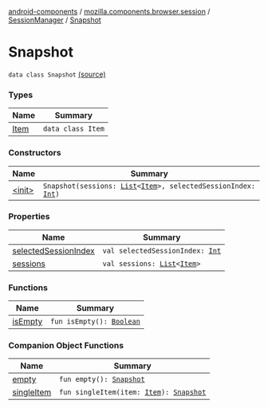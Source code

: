 [android-components](../../../index.md) / [mozilla.components.browser.session](../../index.md) / [SessionManager](../index.md) / [Snapshot](./index.md)

# Snapshot

`data class Snapshot` [(source)](https://github.com/mozilla-mobile/android-components/blob/master/components/browser/session/src/main/java/mozilla/components/browser/session/SessionManager.kt#L240)

### Types

| Name | Summary |
|---|---|
| [Item](-item/index.md) | `data class Item` |

### Constructors

| Name | Summary |
|---|---|
| [&lt;init&gt;](-init-.md) | `Snapshot(sessions: `[`List`](https://kotlinlang.org/api/latest/jvm/stdlib/kotlin.collections/-list/index.html)`<`[`Item`](-item/index.md)`>, selectedSessionIndex: `[`Int`](https://kotlinlang.org/api/latest/jvm/stdlib/kotlin/-int/index.html)`)` |

### Properties

| Name | Summary |
|---|---|
| [selectedSessionIndex](selected-session-index.md) | `val selectedSessionIndex: `[`Int`](https://kotlinlang.org/api/latest/jvm/stdlib/kotlin/-int/index.html) |
| [sessions](sessions.md) | `val sessions: `[`List`](https://kotlinlang.org/api/latest/jvm/stdlib/kotlin.collections/-list/index.html)`<`[`Item`](-item/index.md)`>` |

### Functions

| Name | Summary |
|---|---|
| [isEmpty](is-empty.md) | `fun isEmpty(): `[`Boolean`](https://kotlinlang.org/api/latest/jvm/stdlib/kotlin/-boolean/index.html) |

### Companion Object Functions

| Name | Summary |
|---|---|
| [empty](empty.md) | `fun empty(): `[`Snapshot`](./index.md) |
| [singleItem](single-item.md) | `fun singleItem(item: `[`Item`](-item/index.md)`): `[`Snapshot`](./index.md) |

